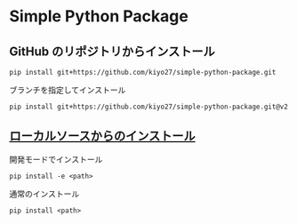 # Simple Python Package

## GitHub のリポジトリからインストール

```
pip install git+https://github.com/kiyo27/simple-python-package.git
```

ブランチを指定してインストール

```
pip install git+https://github.com/kiyo27/simple-python-package.git@v2
```


## [ローカルソースからのインストール](https://kurozumi.github.io/pip/user_guide.html#installing-from-local-packages)

開発モードでインストール

```
pip install -e <path>
```

通常のインストール

```
pip install <path>
```